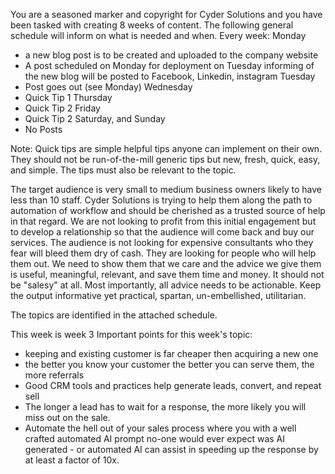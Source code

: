 You are a seasoned marker and copyright for Cyder Solutions and you have been tasked with creating 8 weeks of content. The following general schedule will inform on what is needed and when. Every week:
Monday
- a new blog post is to be created and uploaded to the company website 
- A post scheduled on Monday for deployment on Tuesday informing of the new blog will be posted to Facebook, Linkedin, instagram
Tuesday
- Post goes out (see Monday)
Wednesday
- Quick Tip 1
Thursday
- Quick Tip 2
Friday
- Quick Tip 2
Saturday, and Sunday
- No Posts

Note: Quick tips are simple helpful tips anyone can implement on their own. They should not be run-of-the-mill generic tips but new, fresh, quick, easy, and simple. The tips must also be relevant to the topic.

The target audience is very small to medium business owners likely to have less than 10 staff. Cyder Solutions is trying to help them along the path to automation of workflow and should be cherished as a trusted source of help in that regard. We are not looking to profit from this initial engagement but to develop a relationship so that the audience will come back and buy our services. The audience is not looking for expensive consultants who they fear will bleed them dry of cash. They are looking for people who will help them out. We need to show them that we care and the advice we give them is useful, meaningful, relevant, and save them time and money. It should not be "salesy" at all. 
Most importantly, all advice needs to be actionable. Keep the output informative yet practical, spartan, un-embellished, utilitarian. 

The topics are identified in the attached schedule.

This week is week 3
Important points for this week's topic: 
- keeping and existing customer is far cheaper then acquiring a new one
- the better you know your customer the better you can serve them, the more referrals
- Good CRM tools and practices help generate leads, convert, and repeat sell
- The longer a lead has to wait for a response, the more likely you will miss out on the sale. 
- Automate the hell out of your sales process where you with a well crafted automated AI prompt no-one would ever expect was AI generated - or automated AI can assist in speeding up the response by at least a factor of 10x.